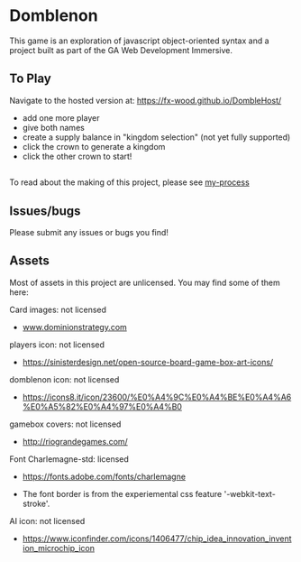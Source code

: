 # Domblenon

This game is an exploration of javascript object-oriented syntax and a project built as part of the GA Web Development Immersive.

## To Play
Navigate to the hosted version at: https://fx-wood.github.io/DombleHost/
  + add one more player
  + give both names
  + create a supply balance in "kingdom selection" (not yet fully supported)
  + click the crown to generate a kingdom
  + click the other crown to start!

## 
To read about the making of this project, please see [my-process](https://github.com/FX-Wood/DombleHost/blob/master/my-process.md)

## Issues/bugs
Please submit any issues or bugs you find!



## Assets
Most of assets in this project are unlicensed. You may find some of them here:

Card images: not licensed 

  + www.dominionstrategy.com
  
players icon: not licensed
  
  + https://sinisterdesign.net/open-source-board-game-box-art-icons/

domblenon icon: not licensed

+ https://icons8.it/icon/23600/%E0%A4%9C%E0%A4%BE%E0%A4%A6%E0%A5%82%E0%A4%97%E0%A4%B0

gamebox covers: not licensed

+ http://riograndegames.com/

Font Charlemagne-std: licensed

+ https://fonts.adobe.com/fonts/charlemagne

+ The font border is from the experiemental css feature '-webkit-text-stroke'.

AI icon: not licensed

+ https://www.iconfinder.com/icons/1406477/chip_idea_innovation_invention_microchip_icon
